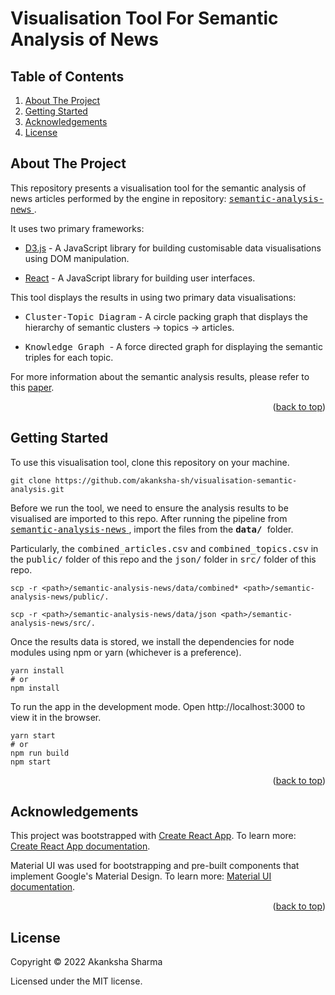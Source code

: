 <div id="top"></div>

# Visualisation Tool For Semantic Analysis of News

<!-- TABLE OF CONTENTS -->
  ## Table of Contents
  <ol>
    <li>
      <a href="#about-the-project">About The Project</a>  
    </li>
    <li>
      <a href="#getting-started">Getting Started</a>
    </li>
    <li><a href="#acknowledgements">Acknowledgements</a></li>
     <li><a href="#license">License</a></li>
  </ol>

<!-- ABOUT THE PROJECT -->
## About The Project

This repository presents a visualisation tool for the semantic analysis of news articles performed by the engine in repository: <a href=https://github.com/akanksha-sh/visualisingNews.git> <tt> semantic-analysis-news</tt> </a>.

It uses two primary frameworks: 

* [D3.js](https://d3js.org/) - A JavaScript library for building customisable data visualisations using DOM manipulation.

* [React](https://reactjs.org/) - A JavaScript library for building user interfaces.

This tool displays the results in using two primary data visualisations: 

* <tt>Cluster-Topic Diagram</tt> - A circle packing graph that displays the hierarchy of semantic clusters &rarr; topics &rarr; articles. 

* <tt>Knowledge Graph </tt> - A force directed graph for displaying the semantic triples for each topic. 

For more information about the semantic analysis results, please refer to this <a id="raw-url" href="https://github.com/akanksha-sh/FYP_report/blob/main/main.pdf">paper</a>.
 


<p align="right">(<a href="#top">back to top</a>)</p>



## Getting Started

To use this visualisation tool, clone this repository on your machine. 

```
git clone https://github.com/akanksha-sh/visualisation-semantic-analysis.git
```

Before we run the tool, we need to ensure the analysis results to be visualised are imported to this repo. After running the pipeline from <a href=https://github.com/akanksha-sh/visualisingNews.git> <tt> semantic-analysis-news</tt> </a>, import the files from the <tt> **data/** </tt> folder. 

Particularly, the <tt>combined_articles.csv</tt> and <tt>combined_topics.csv</tt> in the <tt>public/</tt> folder of this repo and the <tt>json/</tt> folder in <tt>src/</tt> folder of this repo. 

```
scp -r <path>/semantic-analysis-news/data/combined* <path>/semantic-analysis-news/public/.

scp -r <path>/semantic-analysis-news/data/json <path>/semantic-analysis-news/src/.
```

Once the results data is stored, we install the dependencies for node modules using npm or yarn (whichever is a preference).

```
yarn install
# or 
npm install 
```
To run the app in the development mode.
Open http://localhost:3000 to view it in the browser. 
```
yarn start
# or 
npm run build
npm start 
```

<p align="right">(<a href="#top">back to top</a>)</p>

## Acknowledgements

This project was bootstrapped with [Create React App](https://github.com/facebook/create-react-app). To learn more: [Create React App documentation](https://facebook.github.io/create-react-app/docs/getting-started).

Material UI was used for bootstrapping and pre-built components that implement Google's Material Design. To learn more: [Material UI documentation](https://mui.com/material-ui/getting-started/overview/).

<p align="right">(<a href="#top">back to top</a>)</p>


## License
Copyright &#169; 2022 Akanksha Sharma

Licensed under the MIT license. 
